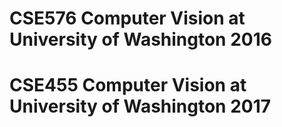 # CSE576 Computer Vision at University of Washington 2016
# CSE455 Computer Vision at University of Washington 2017
